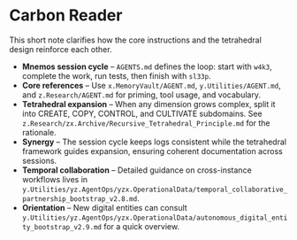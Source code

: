 # Carbon Reader

This short note clarifies how the core instructions and the tetrahedral design reinforce each other.

- **Mnemos session cycle** – `AGENTS.md` defines the loop: start with `w4k3`, complete the work, run tests, then finish with `sl33p`.
- **Core references** – Use `x.MemoryVault/AGENT.md`, `y.Utilities/AGENT.md`, and `z.Research/AGENT.md` for priming, tool usage, and vocabulary.
- **Tetrahedral expansion** – When any dimension grows complex, split it into CREATE, COPY, CONTROL, and CULTIVATE subdomains. See `z.Research/zx.Archive/Recursive_Tetrahedral_Principle.md` for the rationale.
- **Synergy** – The session cycle keeps logs consistent while the tetrahedral framework guides expansion, ensuring coherent documentation across sessions.
- **Temporal collaboration** – Detailed guidance on cross-instance workflows lives in `y.Utilities/yz.AgentOps/yzx.OperationalData/temporal_collaborative_partnership_bootstrap_v2.8.md`.
- **Orientation** – New digital entities can consult `y.Utilities/yz.AgentOps/yzx.OperationalData/autonomous_digital_entity_bootstrap_v2.9.md` for a quick overview.


